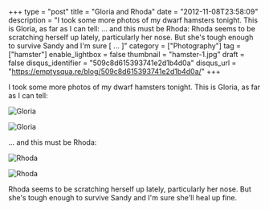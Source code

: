 +++
type = "post"
title = "Gloria and Rhoda"
date = "2012-11-08T23:58:09"
description = "I took some more photos of my dwarf hamsters tonight. This is Gloria, as far as I can tell: ... and this must be Rhoda: Rhoda seems to be scratching herself up lately, particularly her nose. But she's tough enough to survive Sandy and I'm sure [ ... ]"
category = ["Photography"]
tag = ["hamster"]
enable_lightbox = false
thumbnail = "hamster-1.jpg"
draft = false
disqus_identifier = "509c8d615393741e2d1b4d0a"
disqus_url = "https://emptysqua.re/blog/509c8d615393741e2d1b4d0a/"
+++

<p>I took some more photos of my dwarf hamsters tonight. This is Gloria, as far as I can tell:</p>
<p><img style="display:block; margin-left:auto; margin-right:auto;" src="hamster-1.jpg" alt="Gloria" title="hamster-1.jpg" border="0"   /></p>
<p><img style="display:block; margin-left:auto; margin-right:auto;" src="hamster-2.jpg" alt="Gloria" title="hamster-2.jpg" border="0"   /></p>
<p>... and this must be Rhoda:</p>
<p><img style="display:block; margin-left:auto; margin-right:auto;" src="hamster-3.jpg" alt="Rhoda" title="hamster-3.jpg" border="0"   /></p>
<p><img style="display:block; margin-left:auto; margin-right:auto;" src="hamster-4.jpg" alt="Rhoda" title="hamster-4.jpg" border="0"   /></p>
<p>Rhoda seems to be scratching herself up lately, particularly her nose. But she's tough enough to survive Sandy and I'm sure she'll heal up fine.</p>
